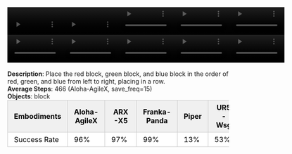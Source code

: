 <!DOCTYPE html>
<html lang="en">
<body>
    <div style="display: flex;">
        <video src="./task_video_clean/blocks_ranking_rgb/aloha-agilex_head.mp4" controls loop muted autoplay style="width: 25%;"></video>
        <video src="./task_video_clean/blocks_ranking_rgb/franka-panda_head.mp4" controls loop muted autoplay style="width: 25%;"></video>
        <video src="./task_video_clean/blocks_ranking_rgb/ARX-X5_head.mp4" controls loop muted autoplay style="width: 25%;"></video>
        <video src="./task_video_clean/blocks_ranking_rgb/piper_head.mp4" controls loop muted autoplay style="width: 25%;"></video>
        <video src="./task_video_clean/blocks_ranking_rgb/ur5-wsg_head.mp4" controls loop muted autoplay style="width: 25%;"></video>
    </div>
    <div style="display: flex;">
        <video src="./task_video_clean/blocks_ranking_rgb/aloha-agilex_world.mp4" controls loop muted autoplay style="width: 25%;"></video>
        <video src="./task_video_clean/blocks_ranking_rgb/franka-panda_world.mp4" controls loop muted autoplay style="width: 25%;"></video>
        <video src="./task_video_clean/blocks_ranking_rgb/ARX-X5_world.mp4" controls loop muted autoplay style="width: 25%;"></video>
        <video src="./task_video_clean/blocks_ranking_rgb/piper_world.mp4" controls loop muted autoplay style="width: 25%;"></video>
        <video src="./task_video_clean/blocks_ranking_rgb/ur5-wsg_world.mp4" controls loop muted autoplay style="width: 25%;"></video>
    </div>
    <br><b>Description</b>: Place the red block, green block, and blue block in the order of red, green, and blue from left to right, placing in a row.<br>
    <b>Average Steps</b>: 466 (Aloha-AgileX, save_freq=15)<br>
    <b>Objects</b>: block<br>
    <table style="margin:0 auto;border-collapse:collapse;width:auto;min-width:180px;background-color:white;">
        <thead>
            <tr style="background:#f0f0f0;">
                <th style="border:1px solid #ccc;padding:6px 14px;color:black;">Embodiments</th>
                <th style="border:1px solid #ccc;padding:6px 14px;color:black;">Aloha-AgileX</th>
                <th style="border:1px solid #ccc;padding:6px 14px;color:black;">ARX-X5</th>
                <th style="border:1px solid #ccc;padding:6px 14px;color:black;">Franka-Panda</th>
                <th style="border:1px solid #ccc;padding:6px 14px;color:black;">Piper</th>
                <th style="border:1px solid #ccc;padding:6px 14px;color:black;">UR5-Wsg</th>
            </tr>
        </thead>
        <tbody>
            <tr style="background:white;">
                <td style="border:1px solid #ccc;padding:6px 14px;color:black;">Success Rate</td>
                <td style="border:1px solid #ccc;padding:6px 14px;color:black;">96%</td>
                <td style="border:1px solid #ccc;padding:6px 14px;color:black;">97%</td>
                <td style="border:1px solid #ccc;padding:6px 14px;color:black;">99%</td>
                <td style="border:1px solid #ccc;padding:6px 14px;color:black;">13%</td>
                <td style="border:1px solid #ccc;padding:6px 14px;color:black;">53%</td>
            </tr>
        </tbody>
    </table>
</body>
</html>
